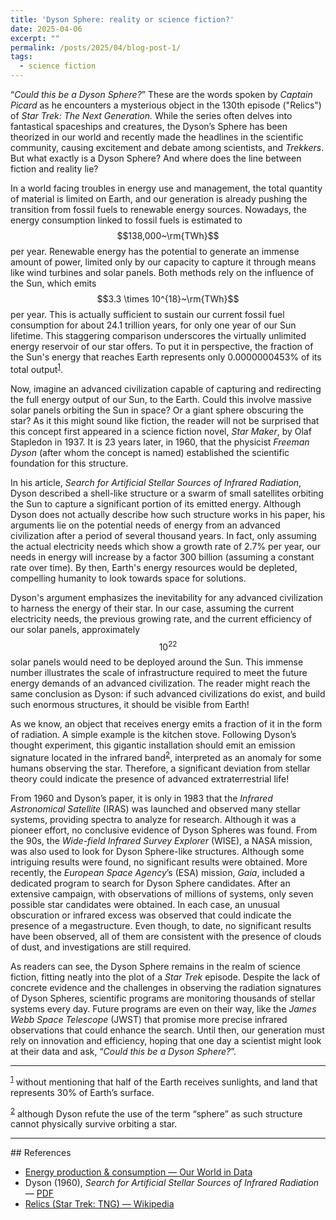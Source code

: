```yaml
---
title: 'Dyson Sphere: reality or science fiction?'
date: 2025-04-06
excerpt: ""
permalink: /posts/2025/04/blog-post-1/
tags:
  - science fiction
---
```


“*Could this be a Dyson Sphere?*” These are the words spoken by *Captain Picard* as he encounters a mysterious object in the 130th episode ("Relics") of *Star Trek: The Next Generation.* While the series often delves into fantastical spaceships and creatures, the Dyson’s Sphere has been theorized in our world and recently made the headlines in the scientific community, causing excitement and debate among scientists, and *Trekkers*. But what exactly is a Dyson Sphere? And where does the line between fiction and reality lie?  <br>

In a world facing troubles in energy use and management, the total quantity of material is limited on Earth, and our generation is already pushing the transition from fossil fuels to renewable energy sources. Nowadays, the energy consumption linked to fossil fuels is estimated to $$138,000~\rm{TWh}$$ per year. Renewable energy has the potential to generate an immense amount of power, limited only by our capacity to capture it through means like wind turbines and solar panels. Both methods rely on the influence of the Sun, which emits $$3.3 \times 10^{18}~\rm{TWh}$$ per year. This is actually sufficient to sustain our current fossil fuel consumption for about 24.1 trillion years, for only one year of our Sun lifetime. This staggering comparison underscores the virtually unlimited energy reservoir of our star offers. To put it in perspective, the fraction of the Sun's energy that reaches Earth represents only 0.0000000453% of its total output<sup><a id="fn1" href="#rf1">1</a></sup>. <br>

Now, imagine an advanced civilization capable of capturing and redirecting the full energy output of our Sun, to the Earth. Could this involve massive solar panels orbiting the Sun in space? Or a giant sphere obscuring the star? As it this might sound like fiction, the reader will not be surprised that this concept first appeared in a science fiction novel, *Star Maker*, by Olaf Stapledon in 1937. It is 23 years later, in 1960, that the physicist *Freeman Dyson* (after whom the concept is named) established the scientific foundation for this structure. <br>

In his article, *Search for Artificial Stellar Sources of Infrared Radiation*, Dyson described a shell-like structure or a swarm of small satellites orbiting the Sun to capture a significant portion of its emitted energy. Although Dyson does not actually describe how such structure works in his paper, his arguments lie on the potential needs of energy from an advanced civilization after a period of several thousand years. In fact, only assuming the actual electricity needs which show a growth rate of 2.7% per year, our needs in energy will increase by a factor 300 billion (assuming a constant rate over time). By then, Earth's energy resources would be depleted, compelling humanity to look towards space for solutions. <br> 

Dyson's argument emphasizes the inevitability for any advanced civilization to harness the energy of their star. In our case, assuming the current electricity needs, the previous growing rate, and the current efficiency of our solar panels, approximately $$10^{22}$$ solar panels would need to be deployed around the Sun. This immense number illustrates the scale of infrastructure required to meet the future energy demands of an advanced civilization. The reader might reach the same conclusion as Dyson: if such advanced civilizations do exist, and build such enormous structures, it should be visible from Earth! <br>

As we know, an object that receives energy emits a fraction of it in the form of radiation. A simple example is the kitchen stove. Following Dyson’s thought experiment, this gigantic installation should emit an emission signature located in the infrared band<sup><a id="fn2" href="#rf2">2</a></sup>, interpreted as an anomaly for some humans observing the star. Therefore, a significant deviation from stellar theory could indicate the presence of advanced extraterrestrial life! <br>

From 1960 and Dyson’s paper, it is only in 1983 that the *Infrared Astronomical Satellite* (IRAS) was launched and observed many stellar systems, providing spectra to analyze for research. Although it was a pioneer effort, no conclusive evidence of Dyson Spheres was found. From the 90s, the *Wide-field Infrared Survey Explorer* (WISE), a NASA mission, was also used to look for Dyson Sphere-like structures. Although some intriguing results were found, no significant results were obtained. More recently, the *European Space Agency*’s (ESA) mission, *Gaia*, included a dedicated program to search for Dyson Sphere candidates. After an extensive campaign, with observations of millions of systems, only seven possible star candidates were obtained. In each case, an unusual obscuration or infrared excess was observed that could indicate the presence of a megastructure. Even though, to date, no significant results have been observed, all of them are consistent with the presence of clouds of dust, and investigations are still required. <br>

As readers can see, the Dyson Sphere remains in the realm of science fiction, fitting neatly into the plot of a *Star Trek* episode. Despite the lack of concrete evidence and the challenges in observing the radiation signatures of Dyson Spheres, scientific programs are monitoring thousands of stellar systems every day. Future programs are even on their way, like the *James Webb Space Telescope* (JWST) that promise more precise infrared observations that could enhance the search. Until then, our generation must rely on innovation and efficiency, hoping that one day a scientist might look at their data and ask, “*Could this be a Dyson Sphere?*”. <br>

<hr>
<p><sup><a id="rf1" href="#fn1">1</a></sup> without mentioning that half of the Earth receives sunlights, and land that represents 30% of Earth’s surface.</p>
<p><sup><a id="rf2" href="#fn2">2</a></sup> although Dyson refute the use of the term “sphere” as such structure cannot physically survive orbiting a star.</p>

<hr>
## References

- [Energy production & consumption — Our World in Data](https://ourworldindata.org/energy-production-consumption)
- Dyson (1960), *Search for Artificial Stellar Sources of Infrared Radiation* — [PDF](https://epizodsspace.airbase.ru/bibl/inostr-yazyki/science/1960/Dyson_Search_for_Artificial_Stellar_Sources_of_Infrared_Radiation_Science_131_(1960).pdf)
- [Relics (Star Trek: TNG) — Wikipedia](https://en.wikipedia.org/wiki/Relics_(Star_Trek:_The_Next_Generation))
